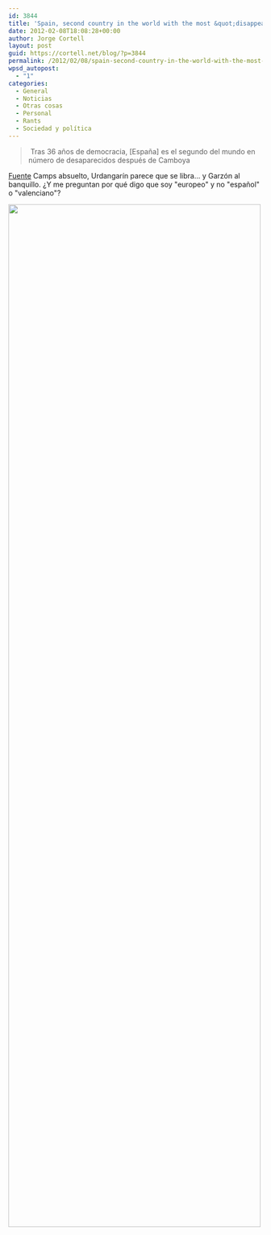 ```yaml
---
id: 3844
title: 'Spain, second country in the world with the most &quot;disappeared&quot; after Cambodia'
date: 2012-02-08T18:08:28+00:00
author: Jorge Cortell
layout: post
guid: https://cortell.net/blog/?p=3844
permalink: /2012/02/08/spain-second-country-in-the-world-with-the-most-disappeared-after-cambodia/
wpsd_autopost:
  - "1"
categories:
  - General
  - Noticias
  - Otras cosas
  - Personal
  - Rants
  - Sociedad y polí­tica
---
```

>  Tras 36 años de democracia, [España] es el segundo del mundo en número de desaparecidos después de Camboya

<a title="https://blogs.publico.es/versionlibre/720/el-juicio-de-la-verguenza/" href="https://blogs.publico.es/versionlibre/720/el-juicio-de-la-verguenza/" target="_blank">Fuente</a> Camps absuelto, Urdangarín parece que se libra... y Garzón al banquillo. ¿Y me preguntan por qué digo que soy "europeo" y no "español" o "valenciano"?

<img class="aligncenter" title="Diego Burdio en El Estafador" src="https://elestafador.com/wp-content/uploads/2012/03/diego-burdio-fascistas.jpg" alt="" width="500" height="2026" />